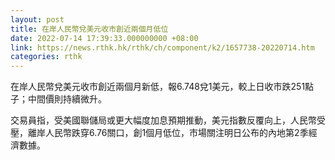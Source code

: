 ```yaml
---
layout: post
title: 在岸人民幣兌美元收市創近兩個月低位
date: 2022-07-14 17:39:33.000000000 +08:00
link: https://news.rthk.hk/rthk/ch/component/k2/1657738-20220714.htm
categories: rthk
---
```


在岸人民幣兌美元收市創近兩個月新低，報6.748兌1美元，較上日收市跌251點子；中間價則持續微升。

交易員指，受美國聯儲局或更大幅度加息預期推動，美元指數反覆向上，人民幣受壓，離岸人民幣跌穿6.76關口，創1個月低位，市場關注明日公布的內地第2季經濟數據。
